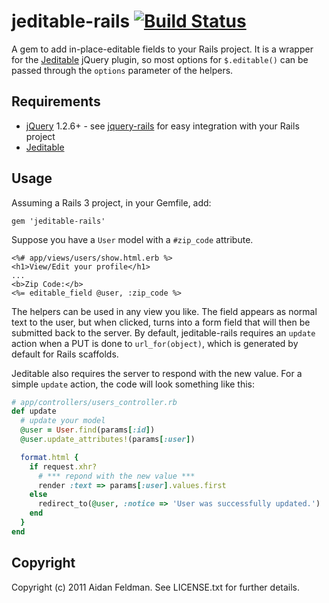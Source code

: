 # jeditable-rails [![Build Status](http://travis-ci.org/afeld/jeditable-rails.png)](http://travis-ci.org/afeld/jeditable-rails)

A gem to add in-place-editable fields to your Rails project.  It is a wrapper for the [Jeditable](http://www.appelsiini.net/projects/jeditable) jQuery plugin, so most options for `$.editable()` can be passed through the `options` parameter of the helpers.

## Requirements

* [jQuery](http://www.jquery.com) 1.2.6+ - see [jquery-rails](http://github.com/indirect/jquery-rails) for easy integration with your Rails project
* [Jeditable](http://www.appelsiini.net/projects/jeditable)

## Usage

Assuming a Rails 3 project, in your Gemfile, add:

    gem 'jeditable-rails'

Suppose you have a `User` model with a `#zip_code` attribute.

```erb
<%# app/views/users/show.html.erb %>
<h1>View/Edit your profile</h1>
...
<b>Zip Code:</b>
<%= editable_field @user, :zip_code %>
```

The helpers can be used in any view you like.  The field appears as normal text to the user, but when clicked, turns into a form field that will then be submitted back to the server.  By default, jeditable-rails requires an `update` action when a PUT is done to `url_for(object)`, which is generated by default for Rails scaffolds.

Jeditable also requires the server to respond with the new value.  For a simple `update` action, the code will look something like this:

```ruby
# app/controllers/users_controller.rb
def update
  # update your model
  @user = User.find(params[:id])
  @user.update_attributes!(params[:user])

  format.html {
    if request.xhr?
      # *** repond with the new value ***
      render :text => params[:user].values.first
    else
      redirect_to(@user, :notice => 'User was successfully updated.')
    end
  }
end
```

## Copyright

Copyright (c) 2011 Aidan Feldman. See LICENSE.txt for
further details.

